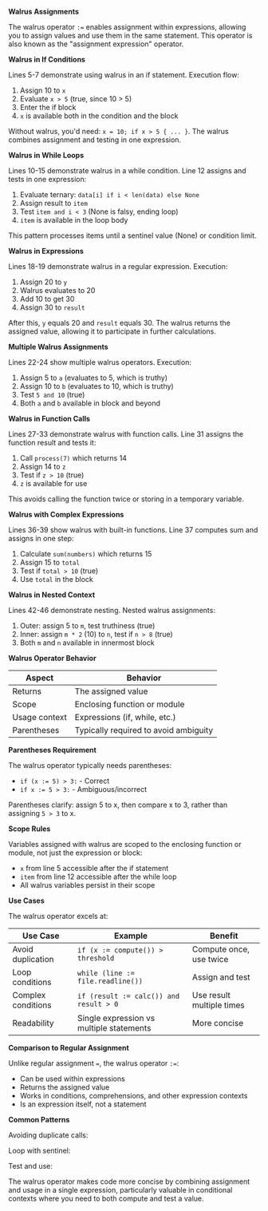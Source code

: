 **Walrus Assignments**

The walrus operator `:=` enables assignment within expressions, allowing you to assign values and use them in the same statement. This operator is also known as the "assignment expression" operator.

**Walrus in If Conditions**

Lines 5-7 demonstrate using walrus in an if statement. Execution flow:
1. Assign 10 to `x`
2. Evaluate `x > 5` (true, since 10 > 5)
3. Enter the if block
4. `x` is available both in the condition and the block

Without walrus, you'd need: `x = 10; if x > 5 { ... }`. The walrus combines assignment and testing in one expression.

**Walrus in While Loops**

Lines 10-15 demonstrate walrus in a while condition. Line 12 assigns and tests in one expression:
1. Evaluate ternary: `data[i] if i < len(data) else None`
2. Assign result to `item`
3. Test `item and i < 3` (None is falsy, ending loop)
4. `item` is available in the loop body

This pattern processes items until a sentinel value (None) or condition limit.

**Walrus in Expressions**

Lines 18-19 demonstrate walrus in a regular expression. Execution:
1. Assign 20 to `y`
2. Walrus evaluates to 20
3. Add 10 to get 30
4. Assign 30 to `result`

After this, `y` equals 20 and `result` equals 30. The walrus returns the assigned value, allowing it to participate in further calculations.

**Multiple Walrus Assignments**

Lines 22-24 show multiple walrus operators. Execution:
1. Assign 5 to `a` (evaluates to 5, which is truthy)
2. Assign 10 to `b` (evaluates to 10, which is truthy)
3. Test `5 and 10` (true)
4. Both `a` and `b` available in block and beyond

**Walrus in Function Calls**

Lines 27-33 demonstrate walrus with function calls. Line 31 assigns the function result and tests it:
1. Call `process(7)` which returns 14
2. Assign 14 to `z`
3. Test if `z > 10` (true)
4. `z` is available for use

This avoids calling the function twice or storing in a temporary variable.

**Walrus with Complex Expressions**

Lines 36-39 show walrus with built-in functions. Line 37 computes sum and assigns in one step:
1. Calculate `sum(numbers)` which returns 15
2. Assign 15 to `total`
3. Test if `total > 10` (true)
4. Use `total` in the block

**Walrus in Nested Context**

Lines 42-46 demonstrate nesting. Nested walrus assignments:
1. Outer: assign 5 to `m`, test truthiness (true)
2. Inner: assign `m * 2` (10) to `n`, test if `n > 8` (true)
3. Both `m` and `n` available in innermost block

**Walrus Operator Behavior**

| Aspect | Behavior |
|--------|----------|
| Returns | The assigned value |
| Scope | Enclosing function or module |
| Usage context | Expressions (if, while, etc.) |
| Parentheses | Typically required to avoid ambiguity |

**Parentheses Requirement**

The walrus operator typically needs parentheses:
- `if (x := 5) > 3:` - Correct
- `if x := 5 > 3:` - Ambiguous/incorrect

Parentheses clarify: assign 5 to x, then compare x to 3, rather than assigning `5 > 3` to x.

**Scope Rules**

Variables assigned with walrus are scoped to the enclosing function or module, not just the expression or block:
- `x` from line 5 accessible after the if statement
- `item` from line 12 accessible after the while loop
- All walrus variables persist in their scope

**Use Cases**

The walrus operator excels at:

| Use Case | Example | Benefit |
|----------|---------|---------|
| Avoid duplication | `if (x := compute()) > threshold` | Compute once, use twice |
| Loop conditions | `while (line := file.readline())` | Assign and test |
| Complex conditions | `if (result := calc()) and result > 0` | Use result multiple times |
| Readability | Single expression vs multiple statements | More concise |

**Comparison to Regular Assignment**

Unlike regular assignment `=`, the walrus operator `:=`:
- Can be used within expressions
- Returns the assigned value
- Works in conditions, comprehensions, and other expression contexts
- Is an expression itself, not a statement

**Common Patterns**

Avoiding duplicate calls:

Loop with sentinel:

Test and use:

The walrus operator makes code more concise by combining assignment and usage in a single expression, particularly valuable in conditional contexts where you need to both compute and test a value.
